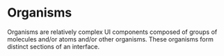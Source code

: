 # Organisms

Organisms are relatively complex UI components composed of groups of molecules and/or atoms and/or other organisms. These organisms form distinct sections of an interface.
